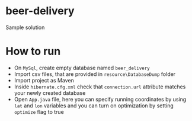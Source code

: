 # beer-delivery
Sample solution

# How to run
* On ```MySql```, create empty database named ```beer_delivery```
* Import csv files, that are provided in ```resource\DatabaseDump``` folder
* Import project as Maven
* Inside ```hibernate.cfg.xml``` check that ```connection.url``` attribute matches your newly created database
* Open ```App.java``` file, here you can specify running coordinates by using ```lat``` and ```lon``` variables and you can turn on optimization by setting ```optimize``` flag to true
